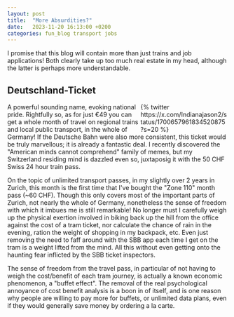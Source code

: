 ```yaml
---
layout: post
title:  "More Absurdities?"
date:   2023-11-20 16:13:00 +0200
categories: fun_blog transport jobs
---
```


I promise that this blog will contain more than just trains and job applications! Both clearly take up too much real estate in my head, although the latter is perhaps more understandable.


<!-- https://x.com/Indianajason2/status/1700657961834520875?s=20 -->
## Deutschland-Ticket

<div class="image-with-caption" style="float:right;max-width:200px">
    {% twitter https://x.com/Indianajason2/status/1700657961834520875?s=20 %}
    <!-- <figcaption><em>Vol 1 of the manga</em></figcaption> -->
</div>

A powerful sounding name, evoking national pride. Rightfully so, as for just €49 you can get a whole month of travel on regional trains and local public transport, in the whole of Germany! If the Deutsche Bahn were also more consistent, this ticket would be truly marvellous; it is already a fantastic deal. I recently discovered the "American minds cannot comprehend" family of memes, but my Switzerland residing mind is dazzled even so, juxtaposig it with the 50 CHF Swiss 24 hour train pass.


On the topic of unlimited transport passes, in my slightly over 2 years in Zurich, this month is the first time that I've bought the "Zone 110" month pass (~60 CHF). Though this only covers most of the important parts of Zurich, not nearly the whole of Germany, nonetheless the sense of freedom with which it imbues me is still remarkable! No longer must I carefully weigh up the physical exertion involved in biking back up the hill from the office against the cost of a tram ticket, nor calculate the chance of rain in the evening, ration the weight of shopping in my backpack, etc. Even just removing the need to faff around with the SBB app each time I get on the tram is a weight lifted from the mind. All this without even getting onto the haunting fear inflicted by the SBB ticket inspectors.

The sense of freedom from the travel pass, in particular of not having to weigh the cost/benefit of each tram journey, is actually a known economic phenomenon, a "buffet effect". The removal of the real psychological annoyance of cost benefit analysis is a boon in of itself, and is one reason why people are willing to pay more for buffets, or unlimited data plans, even if they would generally save money by ordering a la carte.

